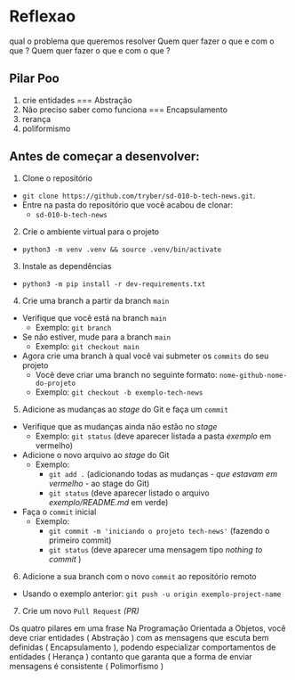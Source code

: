 # Reflexao
qual o problema que queremos resolver
Quem quer fazer o que e com o que ?
Quem quer fazer o que e com o que ?


## Pilar Poo
1. crie entidades === Abstração
2. Não preciso saber como funciona  === Encapsulamento
3. rerança
4. poliformismo


## Antes de começar a desenvolver:

1. Clone o repositório

- `git clone https://github.com/tryber/sd-010-b-tech-news.git`.
- Entre na pasta do repositório que você acabou de clonar:
  - `sd-010-b-tech-news`

2. Crie o ambiente virtual para o projeto

- `python3 -m venv .venv && source .venv/bin/activate`

3. Instale as dependências

- `python3 -m pip install -r dev-requirements.txt`

4. Crie uma branch a partir da branch `main`

- Verifique que você está na branch `main`
  - Exemplo: `git branch`
- Se não estiver, mude para a branch `main`
  - Exemplo: `git checkout main`
- Agora crie uma branch à qual você vai submeter os `commits` do seu projeto
  - Você deve criar uma branch no seguinte formato: `nome-github-nome-do-projeto`
  - Exemplo: `git checkout -b exemplo-tech-news`

5. Adicione as mudanças ao _stage_ do Git e faça um `commit`

- Verifique que as mudanças ainda não estão no _stage_
  - Exemplo: `git status` (deve aparecer listada a pasta _exemplo_ em vermelho)
- Adicione o novo arquivo ao _stage_ do Git
  - Exemplo:
    - `git add .` (adicionando todas as mudanças - _que estavam em vermelho_ - ao stage do Git)
    - `git status` (deve aparecer listado o arquivo _exemplo/README.md_ em verde)
- Faça o `commit` inicial
  - Exemplo:
    - `git commit -m 'iniciando o projeto tech-news'` (fazendo o primeiro commit)
    - `git status` (deve aparecer uma mensagem tipo _nothing to commit_ )

6. Adicione a sua branch com o novo `commit` ao repositório remoto

- Usando o exemplo anterior: `git push -u origin exemplo-project-name`

7. Crie um novo `Pull Request` _(PR)_



Os quatro pilares em uma frase
Na Programação Orientada a Objetos, você deve criar entidades ( Abstração ) com as mensagens que escuta bem definidas ( Encapsulamento ), podendo especializar comportamentos de entidades ( Herança ) contanto que garanta que a forma de enviar mensagens é consistente ( Polimorfismo )